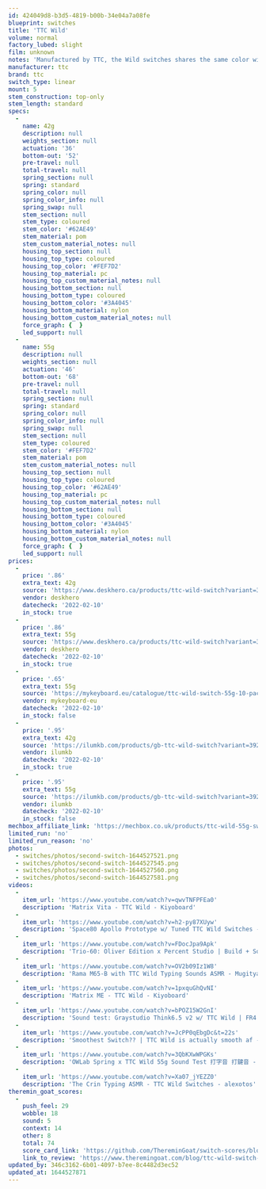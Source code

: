 ```yaml
---
id: 424049d8-b3d5-4819-b00b-34e04a7a08fe
blueprint: switches
title: 'TTC Wild'
volume: normal
factory_lubed: slight
film: unknown
notes: 'Manufactured by TTC, the Wild switches shares the same color with GMK Wild.'
manufacturer: ttc
brand: ttc
switch_type: linear
mount: 5
stem_construction: top-only
stem_length: standard
specs:
  -
    name: 42g
    description: null
    weights_section: null
    actuation: '36'
    bottom-out: '52'
    pre-travel: null
    total-travel: null
    spring_section: null
    spring: standard
    spring_color: null
    spring_color_info: null
    spring_swap: null
    stem_section: null
    stem_type: coloured
    stem_color: '#62AE49'
    stem_material: pom
    stem_custom_material_notes: null
    housing_top_section: null
    housing_top_type: coloured
    housing_top_color: '#FEF7D2'
    housing_top_material: pc
    housing_top_custom_material_notes: null
    housing_bottom_section: null
    housing_bottom_type: coloured
    housing_bottom_color: '#3A4045'
    housing_bottom_material: nylon
    housing_bottom_custom_material_notes: null
    force_graph: {  }
    led_support: null
  -
    name: 55g
    description: null
    weights_section: null
    actuation: '46'
    bottom-out: '68'
    pre-travel: null
    total-travel: null
    spring_section: null
    spring: standard
    spring_color: null
    spring_color_info: null
    spring_swap: null
    stem_section: null
    stem_type: coloured
    stem_color: '#FEF7D2'
    stem_material: pom
    stem_custom_material_notes: null
    housing_top_section: null
    housing_top_type: coloured
    housing_top_color: '#62AE49'
    housing_top_material: pc
    housing_top_custom_material_notes: null
    housing_bottom_section: null
    housing_bottom_type: coloured
    housing_bottom_color: '#3A4045'
    housing_bottom_material: nylon
    housing_bottom_custom_material_notes: null
    force_graph: {  }
    led_support: null
prices:
  -
    price: '.86'
    extra_text: 42g
    source: 'https://www.deskhero.ca/products/ttc-wild-switch?variant=39449559367746'
    vendor: deskhero
    datecheck: '2022-02-10'
    in_stock: true
  -
    price: '.86'
    extra_text: 55g
    source: 'https://www.deskhero.ca/products/ttc-wild-switch?variant=39449559400514'
    vendor: deskhero
    datecheck: '2022-02-10'
    in_stock: true
  -
    price: '.65'
    extra_text: 55g
    source: 'https://mykeyboard.eu/catalogue/ttc-wild-switch-55g-10-pack_3563/'
    vendor: mykeyboard-eu
    datecheck: '2022-02-10'
    in_stock: false
  -
    price: '.95'
    extra_text: 42g
    source: 'https://ilumkb.com/products/gb-ttc-wild-switch?variant=39270175965266'
    vendor: ilumkb
    datecheck: '2022-02-10'
    in_stock: true
  -
    price: '.95'
    extra_text: 55g
    source: 'https://ilumkb.com/products/gb-ttc-wild-switch?variant=39270175998034'
    vendor: ilumkb
    datecheck: '2022-02-10'
    in_stock: false
mechbox_affiliate_link: 'https://mechbox.co.uk/products/ttc-wild-55g-switch?variant=39971332718754'
limited_run: 'no'
limited_run_reason: 'no'
photos:
  - switches/photos/second-switch-1644527521.png
  - switches/photos/second-switch-1644527545.png
  - switches/photos/second-switch-1644527560.png
  - switches/photos/second-switch-1644527581.png
videos:
  -
    item_url: 'https://www.youtube.com/watch?v=qwvTNFPFEa0'
    description: 'Matrix Vita - TTC Wild - Kiyoboard'
  -
    item_url: 'https://www.youtube.com/watch?v=h2-py87XUyw'
    description: 'Space80 Apollo Prototype w/ Tuned TTC Wild Switches - alexotos'
  -
    item_url: 'https://www.youtube.com/watch?v=FDocJpa9Apk'
    description: 'Trio-60: Oliver Edition x Percent Studio | Build + Sound Test | TTC Wild Switches | GMK Boneyard - hi_keebs'
  -
    item_url: 'https://www.youtube.com/watch?v=OV2b09Iz1W8'
    description: 'Rama M65-B with TTC Wild Typing Sounds ASMR - Mugitya'
  -
    item_url: 'https://www.youtube.com/watch?v=1pxquGhQvNI'
    description: 'Matrix ME - TTC Wild - Kiyoboard'
  -
    item_url: 'https://www.youtube.com/watch?v=bPOZ15W2GnI'
    description: 'Sound test: Graystudio Think6.5 v2 w/ TTC Wild | FR4 Plate - Tailer Keebs'
  -
    item_url: 'https://www.youtube.com/watch?v=JcPP0qEbgDc&t=22s'
    description: 'Smoothest Switch?? | TTC Wild is actually smooth af - Bran Clicks'
  -
    item_url: 'https://www.youtube.com/watch?v=3QbKXwWPGKs'
    description: 'OWLab Spring x TTC Wild 55g Sound Test 打字音 打鍵音 - Vanthic Noel'
  -
    item_url: 'https://www.youtube.com/watch?v=Xa07_jYEZZ0'
    description: 'The Crin Typing ASMR - TTC Wild Switches - alexotos'
theremin_goat_scores:
  -
    push_feel: 29
    wobble: 18
    sound: 5
    context: 14
    other: 8
    total: 74
    score_card_link: 'https://github.com/ThereminGoat/switch-scores/blob/master/TTC%20Wild%2042g.pdf'
    link_to_review: 'https://www.theremingoat.com/blog/ttc-wild-switch-review'
updated_by: 346c3162-6b01-4097-b7ee-8c4482d3ec52
updated_at: 1644527871
---
```

